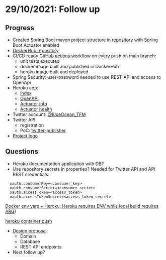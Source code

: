# 29/10/2021: Follow up

## Progress

- Created Spring Boot maven project structure in [repository](https://github.com/MasterCloudApps-Projects/TwitterScheduler) with Spring Boot Actuator enabled
- [DockerHub repository](https://hub.docker.com/repository/docker/drojo/twitter-scheduler-tfm)
- CI/CD ready [GitHub actions workflow](https://github.com/MasterCloudApps-Projects/TwitterScheduler/actions) on every push on main branch:
  - unit tests executed
  - docker image built and published in DockerHub
  - heroku image built and deployed
- Spring Security: user-password needed to use REST-API and access to OpenApi  
- Heroku app:
    - [index](https://twitter-scheduler-tfm.herokuapp.com/)
    - [OpenAPI](https://twitter-scheduler-tfm.herokuapp.com/twitter-scheduler-api.html)
    - [Actuator info](https://twitter-scheduler-tfm.herokuapp.com/actuator/info)
    - [Actuator health](https://twitter-scheduler-tfm.herokuapp.com/actuator/health)
- Twitter account: [@BlueOcean_TFM](https://twitter.com/BlueOcean_TFM)
- Twitter API:
  - registration
  - PoC: [twitter-publisher](https://github.com/david-rojo/twitter-publisher)
- [Project logo](http://davidrojo.eu/images/tfm/1.jpg)

## Questions

- Heroku documentation application with DB?
- Use repository secrets in properties? Needed for Twitter API and API REST credentials:
```
  oauth.consumerKey=<consumer_key>
  oauth.consumerSecret=<consumer_secret>
  oauth.accessToken=<access_token>
  oauth.accessTokenSecret=<access_token_secret>
```

[Docker env vars + Heroku; Heroku requires ENV while local build requires ARG](https://stackoverflow.com/questions/49476481/docker-env-vars-heroku-heroku-requires-env-while-local-build-requires-arg))

[heroku container:push](https://devcenter.heroku.com/articles/heroku-cli-commands#heroku-container-push)

- [Design proposal](../design/design.md):
  - Domain
  - Database
  - REST API endpoints
- Next follow up?
